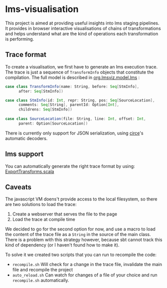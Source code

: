 # lms-visualisation

This project is aimed at providing useful insights into lms staging pipelines.
It provides in browser interactive visualisations of chains of transformations and helps understand what are the kind of operations each transformation is performing.

## Trace format
To create a visualisation, we first have to generate an lms execution trace. The trace is just a sequence of `TransformInfo` objects that constitute the compilation. The full model is described in [org.lmsviz.model.lms](https://github.com/Stanford-PDM/lms-visualisation/blob/master/shared/src/main/scala/org/lmsviz/model/lms.scala) :

```scala
case class TransformInfo(name: String, before: Seq[StmInfo], 
      after: Seq[StmInfo])

case class StmInfo(id: Int, repr: String, pos: Seq[SourceLocation],
      comments: Seq[String], parentId: Option[Int],
      childrens: Seq[StmInfo])
      
case class SourceLocation(file: String, line: Int, offset: Int,
      parent: Option[SourceLocation])
```

There is currently only support for JSON serialization, using [circe](https://github.com/travisbrown/circe)'s automatic decoders.



## lms support
You can automatically generate the right trace format by using: [ExportTransforms.scala](https://github.com/Stanford-PDM/virtualization-lms-core/blob/dengels-fusion/src/util/ExportTransforms.scala)


## Caveats
The javascript VM doens't provide access to the local filesystem, so there are two solutions to load the trace:

1. Create a webserver that serves the file to the page
2. Load the trace at compile time

We decided to go for the second option for now, and use a macro to load the content of the trace file as a `String` in the source of the main class.  There is a problem with this strategy however, because sbt cannot track this kind of dependency (or I haven't found how to make it). 

To solve it we created two scripts that you can run to recompile the code:

- `recompile.sh` Will check for a change in the trace file, invalidate the main file and recompile the project
- `auto_reload.sh` Can watch for changes of a file of your choice and run `recompile.sh` automatically.